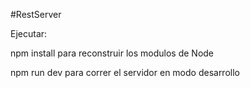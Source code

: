 #RestServer

Ejecutar:

npm install 
para reconstruir los modulos de Node

npm run dev
para correr el servidor en modo desarrollo